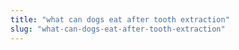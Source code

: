 ```yaml
---
title: "what can dogs eat after tooth extraction"
slug: "what-can-dogs-eat-after-tooth-extraction"
---
```


